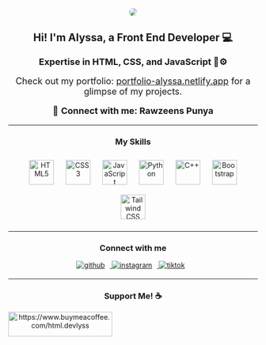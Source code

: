 <div align="center">
    <img  style="border-radius:100px" src="https://scontent.fkul5-3.fna.fbcdn.net/v/t39.30808-6/421089155_936687697787899_1314942642240063193_n.jpg?_nc_cat=104&ccb=1-7&_nc_sid=5f2048&_nc_eui2=AeGHvPsnlcAbol1Y93Q3sed3Y08qyM425CNjTyrIzjbkIy8kZrif4iWMK9btU0GANiFwMO8PnH7qiQDJis2DhSFc&_nc_ohc=7DCsgxPweRgAX_y_g-6&_nc_zt=23&_nc_ht=scontent.fkul5-3.fna&oh=00_AfBkoZds3RvdLmS5Panf1S5vlXkhdXXN1HuXeC_U1RJHUg&oe=6601B75F" align="center" style="width: 100%; border-radius: 50%;" />
</div>

<div align="center">
    <h2>Hi! I'm Alyssa, a Front End Developer 💻</h2>
    <p style="font-size: 18px;"><b>Expertise in HTML, CSS, and JavaScript 🧬⚙️</b></p>
    <p style="font-size: 18px;">Check out my portfolio: <a href="https://portfolio-alyssa.netlify.app/" target="_blank">portfolio-alyssa.netlify.app</a> for a glimpse of my projects.</p>
    <p style="font-size: 18px;">🤝 <b>Connect with me: Rawzeens Punya</b></p>
</div>

<hr>

<div align="center">
    <h3>My Skills</h3>
</div>
<div align="center">
    <a href="https://en.wikipedia.org/wiki/HTML5" target="_blank"><img style="margin: 10px;" src="https://profilinator.rishav.dev/skills-assets/html5-original-wordmark.svg" alt="HTML5" height="50" /></a>
    <a href="https://www.w3schools.com/css/" target="_blank"><img style="margin: 10px;" src="https://profilinator.rishav.dev/skills-assets/css3-original-wordmark.svg" alt="CSS3" height="50" /></a>
    <a href="https://www.javascript.com/" target="_blank"><img style="margin: 10px;" src="https://profilinator.rishav.dev/skills-assets/javascript-original.svg" alt="JavaScript" height="50" /></a>
    <a href="https://www.python.org/" target="_blank"><img style="margin: 10px;" src="https://profilinator.rishav.dev/skills-assets/python-original.svg" alt="Python" height="50" /></a>
    <a href="https://www.cplusplus.com/" target="_blank"><img style="margin: 10px;" src="https://profilinator.rishav.dev/skills-assets/cplusplus-original.svg" alt="C++" height="50" /></a>
    <a href="https://getbootstrap.com/docs/3.4/javascript/" target="_blank"><img style="margin: 10px;" src="https://profilinator.rishav.dev/skills-assets/bootstrap-plain.svg" alt="Bootstrap" height="50" /></a>
    <a href="https://www.tailwindcss.com/" target="_blank"><img style="margin: 10px;" src="https://profilinator.rishav.dev/skills-assets/tailwindcss.svg" alt="Tailwind CSS" height="50" /></a>
</div>

<hr>

<div align="center">
    <h3>Connect with me</h3>
</div>
<div align="center">
    <a href="https://github.com/html-devlyss" target="_blank">
        <img src="https://img.shields.io/badge/github-%2324292e.svg?&style=for-the-badge&logo=github&logoColor=white" alt="github" style="margin-bottom: 5px; margin-right: 10px;" />
    </a>
    <a href="https://instagram.com/qver505" target="_blank">
        <img src="https://img.shields.io/badge/instagram-%23bc2a8d.svg?&style=for-the-badge&logo=instagram&logoColor=white" alt="instagram" style="margin-bottom: 5px; margin-right: 10px;" />
    </a>
    <a href="https://www.tiktok.com/@html.devlyss" target="_blank">
        <img src="https://img.shields.io/badge/tiktok-%23000000.svg?&style=for-the-badge&logo=tiktok&logoColor=white" alt="tiktok" style="margin-bottom: 5px; margin-right: 10px;" />
    </a>
</div>

<hr>

<div align="center">
    <h3>Support Me! ☕️</h3>
</div>
<div align="center">
    <a href="https://www.buymeacoffee.com/html.devlyss">
        <img align="left" src="https://cdn.buymeacoffee.com/buttons/v2/default-yellow.png" height="50" width="210" alt="https://www.buymeacoffee.com/html.devlyss" />
    </a>
</div>
